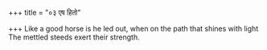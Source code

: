 +++
title = "०३ एष हितो"

+++
Like a good horse is he led out, when on the path that shines with light  
     The mettled steeds exert their strength.